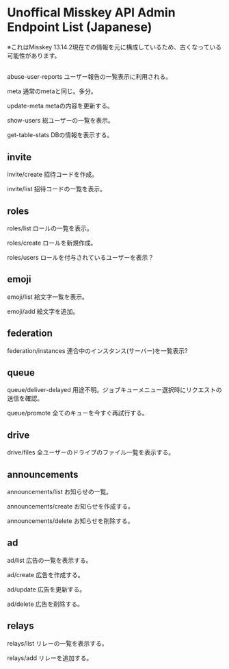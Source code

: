 # Unoffical Misskey API Admin Endpoint List (Japanese)

※これはMisskey 13.14.2現在での情報を元に構成しているため、古くなっている可能性があります。
## 
abuse-user-reports
ユーザー報告の一覧表示に利用される。

meta
通常のmetaと同じ。多分。

update-meta
metaの内容を更新する。

show-users
総ユーザーの一覧を表示。

get-table-stats
DBの情報を表示する。
## invite
invite/create
招待コードを作成。

invite/list
招待コードの一覧を表示。

## roles
roles/list
ロールの一覧を表示。

roles/create
ロールを新規作成。

roles/users
ロールを付与されているユーザーを表示？

## emoji
emoji/list
絵文字一覧を表示。

emoji/add
絵文字を追加。

## federation
federation/instances
連合中のインスタンス(サーバー)を一覧表示?

## queue
queue/deliver-delayed
用途不明。ジョブキューメニュー選択時にリクエストの送信を確認。

queue/promote
全てのキューを今すぐ再試行する。

## drive
drive/files
全ユーザーのドライブのファイル一覧を表示する。

## announcements
announcements/list
お知らせの一覧。

announcements/create
お知らせを作成する。

announcements/delete
お知らせを削除する。

## ad
ad/list
広告の一覧を表示する。

ad/create
広告を作成する。

ad/update
広告を更新する。

ad/delete
広告を削除する。

## relays
relays/list
リレーの一覧を表示する。

relays/add
リレーを追加する。
